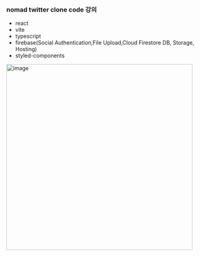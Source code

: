 ### nomad twitter clone code 강의

- react
- vite
- typescript
- firebase(Social Authentication,File Upload,Cloud Firestore DB, Storage, Hosting)
- styled-components
  

<img width="488" alt="image" src="https://github.com/user-attachments/assets/75088b27-98fa-48b0-905f-e4cc92b41111">
